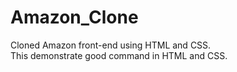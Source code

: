 # Amazon_Clone
Cloned Amazon front-end using HTML and CSS.
<br>
This demonstrate good command in HTML and CSS.
